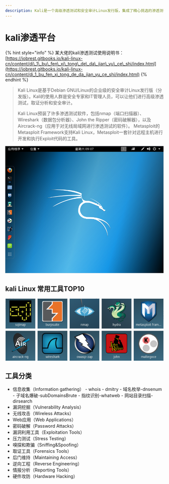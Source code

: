 ```yaml
---
description: Kali是一个高级渗透测试和安全审计Linux发行版，集成了精心挑选的渗透测试和安全审计的工具，供渗透测试和安全设计人员使用。
---
```


# kali渗透平台

{% hint style="info" %}
某大佬的kali渗透测试使用说明书：[https://jobrest.gitbooks.io/kali-linux-cn/content/di\_1\_bu\_fen\_xi\_tong\_de\_da\_jian\_yu\_ce\_shi/index.html](https://jobrest.gitbooks.io/kali-linux-cn/content/di_1_bu_fen_xi_tong_de_da_jian_yu_ce_shi/index.html)
{% endhint %}

> Kali Linux是基于Debian GNU/Linux的企业级的安全审计Linux发行版（分发版）。Kali的使用人群是安全专家和IT管理人员，可以让他们进行高级渗透测试，取证分析和安全审计。
>
> Kali Linux预装了许多渗透测试软件，包括nmap（端口扫描器）、Wireshark（数据包分析器）、John the Ripper（密码破解器），以及Aircrack-ng（应用于对无线局域网进行渗透测试的软件）。 Metasploit的Metasploit Framework支持Kali Linux，Metasploit一套针对远程主机进行开发和执行Exploit代码的工具。

![kali&#x7684;&#x4E3B;&#x754C;&#x9762;](../.gitbook/assets/image%20%28161%29.png)

## kali Linux 常用工具TOP10

![TOP10](../.gitbook/assets/image%20%28145%29.png)

## 工具分类

* 信息收集（Information gathering） - whois  - dmitry  - 域名枚举-dnsenum  - 子域名爆破-subDomainsBrute  - 指纹识别-whatweb  - 网站目录扫描-dirsearch
* 漏洞挖掘（Vulnerability Analysis） 
* 无线攻击（Wireless Attacks）
* Web应用（Web Applications） 
* 密码破解（Password Attacks）
* 漏洞利用工具（Exploitation Tools） 
* 压力测试（Stress Testing）
* 嗅探和欺骗（Sniffing&Spoofing） 
* 取证工具（Forensics Tools）
* 后门维持（Maintaining Access） 
* 逆向工程（Reverse Engineering）
* 情报分析（Reporting Tools） 
* 硬件攻防（Hardware Hacking）



